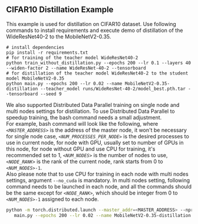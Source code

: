 ## CIFAR10 Distillation Example
This example is used for distillation on CIFAR10 dataset. Use following commands to install requirements and execute demo of distillation of the WideResNet40-2 to the MobileNetV2-0.35.

```shell
# install dependencies
pip install -r requirements.txt
# for training of the teacher model WideResNet40-2
python train_without_distillation.py --epochs 200 --lr 0.1 --layers 40 --widen-factor 2 --name WideResNet-40-2 --tensorboard
# for distillation of the teacher model WideResNet40-2 to the student model MobileNetV2-0.35
python main.py --epochs 200 --lr 0.02 --name MobileNetV2-0.35-distillation --teacher_model runs/WideResNet-40-2/model_best.pth.tar --tensorboard --seed 9 
```

We also supported Distributed Data Parallel training on single node and multi nodes settings for distillation. To use Distributed Data Parallel to speedup training, the bash command needs a small adjustment.
<br>
For example, bash command will look like the following, where *`<MASTER_ADDRESS>`* is the address of the master node, it won't be necessary for single node case, *`<NUM_PROCESSES_PER_NODE>`* is the desired processes to use in current node, for node with GPU, usually set to number of GPUs in this node, for node without GPU and use CPU for training, it's recommended set to 1, *`<NUM_NODES>`* is the number of nodes to use, *`<NODE_RANK>`* is the rank of the current node, rank starts from 0 to *`<NUM_NODES>`*`-1`.
<br>
Also please note that to use CPU for training in each node with multi nodes settings, argument `--no_cuda` is mandatory. In multi nodes setting, following command needs to be launched in each node, and all the commands should be the same except for *`<NODE_RANK>`*, which should be integer from 0 to *`<NUM_NODES>`*`-1` assigned to each node.

```bash
python -m torch.distributed.launch --master_addr=<MASTER_ADDRESS> --nproc_per_node=<NUM_PROCESSES_PER_NODE> --nnodes=<NUM_NODES> --node_rank=<NODE_RANK> \
   main.py --epochs 200 --lr 0.02 --name MobileNetV2-0.35-distillation --teacher_model runs/WideResNet-40-2/model_best.pth.tar --tensorboard --seed 9
```